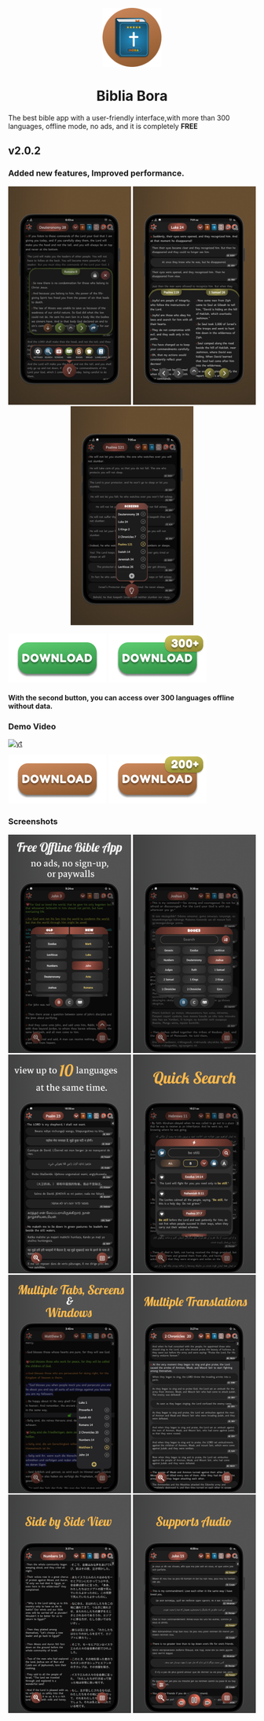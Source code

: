 <p align="center">
	<img src="https://github.com/prayzjomba/bibliabora/blob/main/logo/logo-circle.png" height="120px"/>
	<h1 align="center">Biblia Bora</h1>
</p>

The best bible app with a user-friendly interface,with more than 300 languages, offline mode, no ads, and it is completely **FREE**

## v2.0.2 
### Added new features, Improved performance.

<p align="center">
	<img src="https://github.com/prayzjomba/bibliabora/blob/main/screenshots/v202-1.png" width="250px"/>
	<img src="https://github.com/prayzjomba/bibliabora/blob/main/screenshots/v202-2.png" width="250px"/>
	<img src="https://github.com/prayzjomba/bibliabora/blob/main/screenshots/v202-3.png" width="250px"/>
</p>

[![image1](https://github.com/prayzjomba/bibliabora/blob/main/logo/d1.png)](https://github.com/prayzjomba/bibliabora/releases/download/v2.0.2/BibliaBora_v2.0.2.apk)
[![image2](https://github.com/prayzjomba/bibliabora/blob/main/logo/d2.png)](https://github.com/prayzjomba/bibliabora/releases/download/v2.0.2/BibliaBora_v2.0.2-offline.apk)

#### With the second button, you can access over 300 languages offline without data.

<!-- ## v2.0.1 -->
### Demo Video
[![yt](https://img.youtube.com/vi/oKyG6YAMGNo/mqdefault.jpg)](https://www.youtube.com/shorts/oKyG6YAMGNo)


[![name](https://github.com/prayzjomba/bibliabora/blob/main/logo/download.png)](https://github.com/prayzjomba/bibliabora/releases/download/v2.0.1/BibliaBora_v2.0.1.apk)
[![name2](https://github.com/prayzjomba/bibliabora/blob/main/logo/download1.png)](https://github.com/prayzjomba/bibliabora/releases/download/v2.0.1/BibliaBora_v2.0.1-offline.apk)


### Screenshots
<p align="center">
	<img src="https://github.com/prayzjomba/bibliabora/blob/v2.0.1/screenshots/1.png" width="250px"/>
	<img src="https://github.com/prayzjomba/bibliabora/blob/v2.0.1/screenshots/2.png" width="250px"/>
	<img src="https://github.com/prayzjomba/bibliabora/blob/v2.0.1/screenshots/3.png" width="250px"/>
	<img src="https://github.com/prayzjomba/bibliabora/blob/v2.0.1/screenshots/4.png" width="250px"/>
	<img src="https://github.com/prayzjomba/bibliabora/blob/v2.0.1/screenshots/5.png" width="250px"/>
	<img src="https://github.com/prayzjomba/bibliabora/blob/v2.0.1/screenshots/6.png" width="250px"/>
	<img src="https://github.com/prayzjomba/bibliabora/blob/v2.0.1/screenshots/7.png" width="250px"/>
	<img src="https://github.com/prayzjomba/bibliabora/blob/v2.0.1/screenshots/8.png" width="250px"/>
</p>
